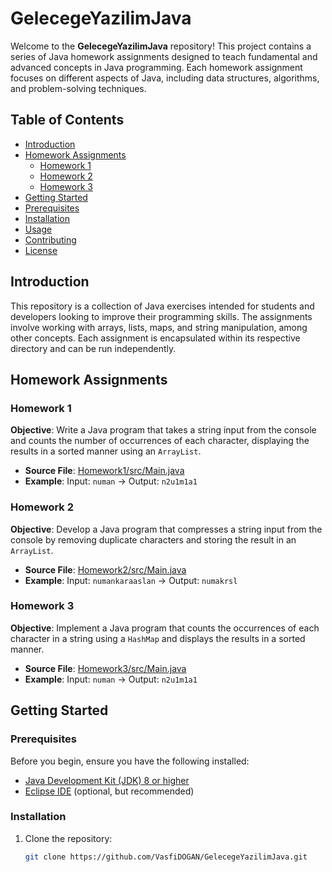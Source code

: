 # GelecegeYazilimJava

Welcome to the **GelecegeYazilimJava** repository! This project contains a series of Java homework assignments designed to teach fundamental and advanced concepts in Java programming. Each homework assignment focuses on different aspects of Java, including data structures, algorithms, and problem-solving techniques.

## Table of Contents

- [Introduction](#introduction)
- [Homework Assignments](#homework-assignments)
  - [Homework 1](#homework-1)
  - [Homework 2](#homework-2)
  - [Homework 3](#homework-3)
- [Getting Started](#getting-started)
- [Prerequisites](#prerequisites)
- [Installation](#installation)
- [Usage](#usage)
- [Contributing](#contributing)
- [License](#license)

## Introduction

This repository is a collection of Java exercises intended for students and developers looking to improve their programming skills. The assignments involve working with arrays, lists, maps, and string manipulation, among other concepts. Each assignment is encapsulated within its respective directory and can be run independently.

## Homework Assignments

### Homework 1

**Objective**: Write a Java program that takes a string input from the console and counts the number of occurrences of each character, displaying the results in a sorted manner using an `ArrayList`.

- **Source File**: [Homework1/src/Main.java](https://github.com/VasfiDOGAN/GelecegeYazilimJava/blob/master/HomeWork1/src/Main.java)
- **Example**: Input: `numan` -> Output: `n2u1m1a1`

### Homework 2

**Objective**: Develop a Java program that compresses a string input from the console by removing duplicate characters and storing the result in an `ArrayList`.

- **Source File**: [Homework2/src/Main.java](https://github.com/VasfiDOGAN/GelecegeYazilimJava/blob/master/HomeWork2/src/Main.java)
- **Example**: Input: `numankaraaslan` -> Output: `numakrsl`

### Homework 3

**Objective**: Implement a Java program that counts the occurrences of each character in a string using a `HashMap` and displays the results in a sorted manner.

- **Source File**: [Homework3/src/Main.java](https://github.com/VasfiDOGAN/GelecegeYazilimJava/blob/master/HomeWork3/src/Main.java)
- **Example**: Input: `numan` -> Output: `n2u1m1a1`

## Getting Started

### Prerequisites

Before you begin, ensure you have the following installed:

- [Java Development Kit (JDK) 8 or higher](https://www.oracle.com/java/technologies/javase-jdk8-downloads.html)
- [Eclipse IDE](https://www.eclipse.org/downloads/) (optional, but recommended)

### Installation

1. Clone the repository:

   ```bash
   git clone https://github.com/VasfiDOGAN/GelecegeYazilimJava.git

